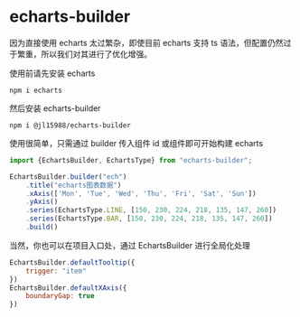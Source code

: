# echarts-builder

因为直接使用 echarts 太过繁杂，即使目前 echarts 支持 ts 语法，但配置仍然过于繁重，所以我们对其进行了优化增强。

使用前请先安装 echarts

```
npm i echarts
```

然后安装 echarts-builder

```
npm i @jl15988/echarts-builder
```

使用很简单，只需通过 builder 传入组件 id 或组件即可开始构建 echarts

```js
import {EchartsBuilder, EchartsType} from "echarts-builder";

EchartsBuilder.builder("ech")
    .title("echarts图表数据")
    .xAxis(['Mon', 'Tue', 'Wed', 'Thu', 'Fri', 'Sat', 'Sun'])
    .yAxis()
    .series(EchartsType.LINE, [150, 230, 224, 218, 135, 147, 260])
    .series(EchartsType.BAR, [150, 230, 224, 218, 135, 147, 260])
    .build()
```

当然，你也可以在项目入口处，通过 EchartsBuilder 进行全局化处理

```js
EchartsBuilder.defaultTooltip({
    trigger: "item"
})
EchartsBuilder.defaultXAxis({
    boundaryGap: true
})
```

